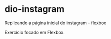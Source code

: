 # dio-instagram


Replicando a página inicial do instagram - flexbox

Exercício focado em Flexbox.

